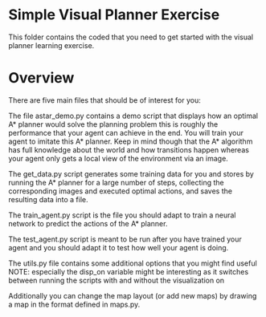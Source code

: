 # Simple Visual Planner Exercise
This folder contains the coded that you need to get started with the visual planner learning exercise.

# Overview
There are five main files that should be of interest for you:

  The file astar_demo.py contains a demo script that displays how an optimal A* planner would solve the planning problem this is roughly the performance that your agent can achieve in the end. You will train your agent to imitate this A* planner. Keep in mind though that the A* algorithm has full knowledge about the world and how transitions happen whereas your agent only gets a local view of the environment via an image.

  The get_data.py script generates some training data for you and stores by running the A* planner for a large number of steps, collecting the corresponding images and executed optimal actions, and saves the resulting data into a file.

  The train_agent.py script is the file you should adapt to train a neural network to predict the actions of the A* planner.
  
  The test_agent.py script is meant to be run after you have trained your agent and you should adapt it to test how well your agent is doing.

  The utils.py file contains some additional options that you might find useful NOTE: especially the disp_on variable might be interesting as it switches between running the scripts with and without the visualization on

Additionally you can change the map layout (or add new maps) by drawing a map in the format defined in maps.py.

